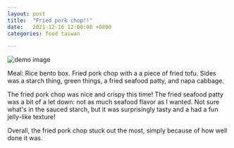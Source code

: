 ```yaml
---
layout: post
title:  "Fried pork chop!!"
date:   2021-12-16 12:00:00 +0800
categories: food taiwan

---
```


![demo image](/assets/taiwan_2021/quarantine_day0_food.jpeg)

Meal: Rice bento box. Fried pork chop with a a piece of fried tofu. Sides was a starch
thing, green things, a fried seafood patty, and napa cabbage.

The fried pork chop was nice and crispy this time! The fried seafood patty was a bit of
a let down: not as much seafood flavor as I wanted. Not sure what's in the sauced
starch, but it was surprisingly tasty and a had a fun jelly-like texture!

Overall, the fried pork chop stuck out the most, simply because of how well done it was.